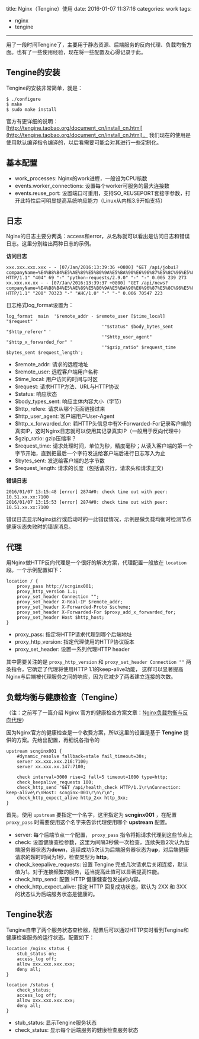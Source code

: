 title: Nginx（Tengine）使用
date: 2016-01-07 11:37:16
categories: work
tags:
- nginx
- tengine
---

用了一段时间Tengine了，主要用于静态资源、后端服务的反向代理、负载均衡方面。也有了一些使用经验，现在将一些配置及心得记录于此。

## Tengine的安装

Tengine的安装非常简单，就是：

```
$ ./configure
$ make
$ sudo make install
```

官方有更详细的说明：[http://tengine.taobao.org/document_cn/install_cn.html](http://tengine.taobao.org/document_cn/install_cn.html)。
我们现在的使用是使用默认编译指令编译的，以后看需要可能会对其进行一些定制化。

## 基本配置

- work_processes: Nginx的work进程，一般设为CPU核数
- events.worker_connections: 设置每个worker可服务的最大连接数
- events.reuse_port: 设置端口可重用，支持SO_REUSEPORT套接字参数，打开此特性后可明显提高系统响应能力（Linux从内核3.9开始支持）

## 日志

Nginx的日志主要分两类：access和error，从名称就可以看出是访问日志和错误日志。这里分别给出两种日志的示例。

**访问日志**

```
xxx.xxx.xxx.xxx - - [07/Jan/2016:13:39:36 +0800] "GET /api/jobui?companyName=%E4%B8%B4%E5%AE%89%E5%B0%9A%E5%BA%90%E6%96%87%E5%8C%96%E5%88%9B%E6%84%8F%E6%9C%89%E9%99%90%E5%85%AC%E5%8F%B8 HTTP/1.1" "404" 69 "-" "python-requests/2.9.0" "-" "-" 0.005 239 273
xx.xxx.xx.xx - - [07/Jan/2016:13:39:37 +0800] "GET /api/news?companyName=%E4%B8%B4%E5%AE%89%E5%B0%9A%E5%BA%90%E6%96%87%E5%8C%96%E5%88%9B%E6%84%8F%E6%9C%89%E9%99%90%E5%85%AC%E5%8F%B8 HTTP/1.1" "200" 70323 "-" "AHC/1.0" "-" "-" 0.066 70547 223
```

日志格式log_format设置为：

```
log_format  main  '$remote_addr - $remote_user [$time_local] "$request" '
                                    '"$status" $body_bytes_sent "$http_referer" '
                                    '"$http_user_agent" "$http_x_forwarded_for" '
                                    '"$gzip_ratio" $request_time $bytes_sent $request_length';
```

- $remote_addr: 请求的远程地址
- $remote_user: 远程客户端用户名称
- $time_local: 用户访问的时间与时区
- $request: 请求HTTP方法、URL与HTTP协议
- $status: 响应状态
- $body_types_sent: 响应主体内容大小（字节）
- $http_refere: 请求从哪个页面链接过来
- $http_user_agent: 客户端用户User-Agent
- $http_x_forwarded_for: 若HTTP头信息中有X-Forwarded-For记录客户端的真实IP，这时Nginx日志就可以使用其记录真实IP（一般用于反向代理中）
- $gzip_ratio: gzip压缩率？
- $request_time: 请求处理时间，单位为秒，精度毫秒；从读入客户端的第一个字节开始，直到把最后一个字符发送给客户端后进行日志写入为止
- $bytes_sent: 发送给客户端的总字节数
- $request_length: 请求的长度（包括请求行，请求头和请求正文）

**错误日志**

```
2016/01/07 13:15:48 [error] 2874#0: check time out with peer: 10.51.xx.xx:7100 
2016/01/07 13:15:53 [error] 2874#0: check time out with peer: 10.51.xx.xx:7100 
```

错误日志显示Nginx运行或启动时的一此错误情况，示例是做负载均衡时检测节点健康状态失败时的错误消息。

## 代理

用Nginx做HTTP反向代理是一个很好的解决方案，代理配置一般放在 `location` 段。一个示例配置如下：

```
location / {
    proxy_pass http://scnginx001;
    proxy_http_version 1.1;
    proxy_set_header Connection "";
    proxy_set_header X-Real-IP $remote_addr;
    proxy_set_header X-Forwarded-Proto $scheme;
    proxy_set_header X-Forwarded-For $proxy_add_x_forwarded_for;
    proxy_set_header Host $http_host;
}
```

- proxy_pass: 指定将HTTP请求代理到哪个后端地址
- proxy_http_version: 指定代理使用的HTTP协议版本
- proxy_set_header: 设置一系列代理HTTP header

其中需要关注的是 `proxy_http_version` 和 `proxy_set_header Connection ""` 两条指令，它确定了代理将使用HTTP 1.1的keep-alive功能，
这样可以显著提高Nginx与后端被代理服务之间的响应，因为它减少了两者建立连接的次数。

## 负载均衡与健康检查（Tengine）

（注：之前写了一篇介绍 Nginx 官方的健康检查方案文章：[Nginx负载均衡与反向代理](http://www.yangbajing.me/2015/11/20/nginx%E8%B4%9F%E8%BD%BD%E5%9D%87%E8%A1%A1%E4%B8%8E%E5%8F%8D%E5%90%91%E4%BB%A3%E7%90%86/)）

因为Nginx官方的健康检查是一个收费方案，所以这里的设置是基于 **Tengine** 提供的方案。先给出配置，再细说各指令的

```
upstream scnginx001 {
    #dynamic_resolve fallback=stale fail_timeout=30s;
    server xx.xxx.xxx.216:7100;
    server xx.xxx.xx.147:7100;

    check interval=3000 rise=2 fall=5 timeout=1000 type=http;
    check_keepalive_requests 100;
    check_http_send "GET /api/health_check HTTP/1.1\r\nConnection: keep-alive\r\nHost: scnginx-001\r\n\r\n";
    check_http_expect_alive http_2xx http_3xx;
}
```

首先，使用 `upstream` 要指定一个名字，这里指定为 **scnginx001** ，在配置 `proxy_pass` 时需要使用这个名字来告诉代理使用哪个 **upstream** 配置。

- server: 每个后端节点一个配置， `proxy_pass` 指令将把请求代理到这些节点上
- check: 设置健康查检参数，这里为间隔3秒做一次检查，连续失败2次认为后端服务器状态为**down**，连续成功5次认为后端服务器状态为**up**，对后端健康请求的超时时间为1秒，检查类型为 **http**。
- check_keepalive_requests: 设置 Tengine 完成几次请求后关闭连接，默认值为1。对于连接频繁的服务，适当提高此值可以显著提高性能。
- check_http_send: 配置 HTTP 健康健查包发送的内容。
- check_http_expect_alive: 指定 HTTP 回复成功状态，默认为 2XX 和 3XX 的状态认为后端服务状态是健康的。

## Tengine状态

Tengine自带了两个服务状态查检器，配置后可以通过HTTP实时看到Tengine和健康检查服务的运行状态。配置如下：

```
location /nginx_status {
    stub_status on;
    access_log off;
    allow xxx.xxx.xxx.xxx;
    deny all;
}

location /status {
    check_status;
    access_log off;
    allow xxx.xxx.xxx.xxx;
    deny all;
}
```

- stub_status: 显示Tengine服务状态
- check_status: 显示每个后端服务的健康检查服务状态

